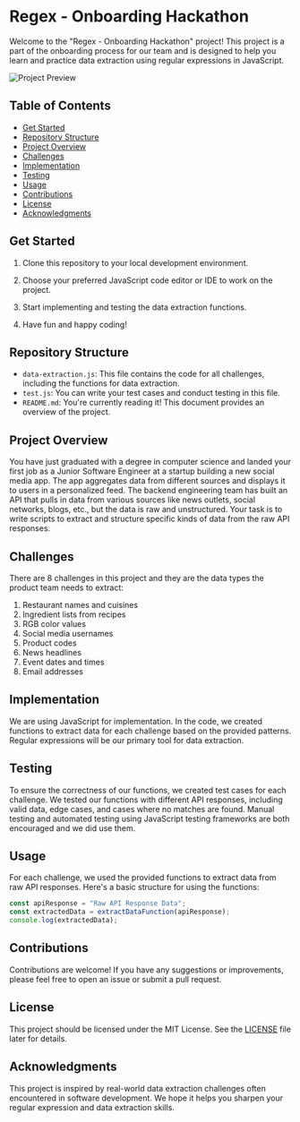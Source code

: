 # Regex - Onboarding Hackathon

Welcome to the "Regex - Onboarding Hackathon" project! This project is a part of the onboarding process for our team and is designed to help you learn and practice data extraction using regular expressions in JavaScript.

![Project Preview](page-review.jpg)

## Table of Contents

- [Get Started](#get-started)
- [Repository Structure](#repository-structure)
- [Project Overview](#project-overview)
- [Challenges](#challenges)
- [Implementation](#implementation)
- [Testing](#testing)
- [Usage](#usage)
- [Contributions](#contributions)
- [License](#license)
- [Acknowledgments](#acknowledgments)

## Get Started

1. Clone this repository to your local development environment.

2. Choose your preferred JavaScript code editor or IDE to work on the project.

3. Start implementing and testing the data extraction functions.

4. Have fun and happy coding!

## Repository Structure

- `data-extraction.js`: This file contains the code for all challenges, including the functions for data extraction.
- `test.js`: You can write your test cases and conduct testing in this file.
- `README.md`: You're currently reading it! This document provides an overview of the project.

## Project Overview

You have just graduated with a degree in computer science and landed your first job as a Junior Software Engineer at a startup building a new social media app. The app aggregates data from different sources and displays it to users in a personalized feed. The backend engineering team has built an API that pulls in data from various sources like news outlets, social networks, blogs, etc., but the data is raw and unstructured. Your task is to write scripts to extract and structure specific kinds of data from the raw API responses.

## Challenges

There are 8 challenges in this project and they are the data types the product team needs to extract:

1. Restaurant names and cuisines
2. Ingredient lists from recipes
3. RGB color values
4. Social media usernames
5. Product codes
6. News headlines
7. Event dates and times
8. Email addresses

## Implementation

We are using JavaScript for implementation. In the code, we created functions to extract data for each challenge based on the provided patterns. Regular expressions will be our primary tool for data extraction.

## Testing

To ensure the correctness of our functions, we created test cases for each challenge. We tested our functions with different API responses, including valid data, edge cases, and cases where no matches are found. Manual testing and automated testing using JavaScript testing frameworks are both encouraged and we did use them.

## Usage

For each challenge, we used the provided functions to extract data from raw API responses. Here's a basic structure for using the functions:

```javascript
const apiResponse = "Raw API Response Data";
const extractedData = extractDataFunction(apiResponse);
console.log(extractedData);
```
## Contributions

Contributions are welcome! If you have any suggestions or improvements, please feel free to open an issue or submit a pull request.

## License

This project should be licensed under the MIT License. See the [LICENSE](LICENSE) file later for details.

## Acknowledgments

This project is inspired by real-world data extraction challenges often encountered in software development. We hope it helps you sharpen your regular expression and data extraction skills.
